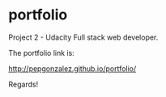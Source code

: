 # portfolio

Project 2 - Udacity Full stack web developer.

The portfolio link is:

http://pepgonzalez.github.io/portfolio/

Regards!